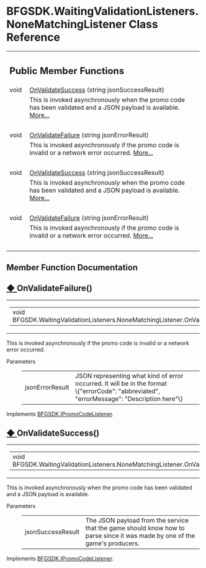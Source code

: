 # BFGSDK.WaitingValidationListeners.NoneMatchingListener Class Reference

<div class="contents"><table class="memberdecls"><tr class="heading"><td colspan="2"><h2 class="groupheader"><a id="pub-methods" name="pub-methods"></a> Public Member Functions</h2></td></tr><tr class="memitem:ac7d9ce8a6b069acbf1bc57d385407fb7"><td class="memItemLeft" align="right" valign="top">void&#160;</td><td class="memItemRight" valign="bottom"><a class="el" href="class_b_f_g_s_d_k_1_1_waiting_validation_listeners_1_1_none_matching_listener.html#ac7d9ce8a6b069acbf1bc57d385407fb7">OnValidateSuccess</a> (string jsonSuccessResult)</td></tr><tr class="memdesc:ac7d9ce8a6b069acbf1bc57d385407fb7"><td class="mdescLeft">&#160;</td><td class="mdescRight">This is invoked asynchronously when the promo code has been validated and a JSON payload is available.  <a href="class_b_f_g_s_d_k_1_1_waiting_validation_listeners_1_1_none_matching_listener.html#ac7d9ce8a6b069acbf1bc57d385407fb7">More...</a><br /></td></tr><tr class="separator:ac7d9ce8a6b069acbf1bc57d385407fb7"><td class="memSeparator" colspan="2">&#160;</td></tr><tr class="memitem:a67d7b8589c842a8be5bbc153e74b96a5"><td class="memItemLeft" align="right" valign="top">void&#160;</td><td class="memItemRight" valign="bottom"><a class="el" href="class_b_f_g_s_d_k_1_1_waiting_validation_listeners_1_1_none_matching_listener.html#a67d7b8589c842a8be5bbc153e74b96a5">OnValidateFailure</a> (string jsonErrorResult)</td></tr><tr class="memdesc:a67d7b8589c842a8be5bbc153e74b96a5"><td class="mdescLeft">&#160;</td><td class="mdescRight">This is invoked asynchronously if the promo code is invalid or a network error occurred.  <a href="class_b_f_g_s_d_k_1_1_waiting_validation_listeners_1_1_none_matching_listener.html#a67d7b8589c842a8be5bbc153e74b96a5">More...</a><br /></td></tr><tr class="separator:a67d7b8589c842a8be5bbc153e74b96a5"><td class="memSeparator" colspan="2">&#160;</td></tr><tr class="memitem:a05e24dab31ec1fcea92ed9839fbd123c"><td class="memItemLeft" align="right" valign="top">void&#160;</td><td class="memItemRight" valign="bottom"><a class="el" href="interface_b_f_g_s_d_k_1_1_i_promo_code_listener.html#a05e24dab31ec1fcea92ed9839fbd123c">OnValidateSuccess</a> (string jsonSuccessResult)</td></tr><tr class="memdesc:a05e24dab31ec1fcea92ed9839fbd123c"><td class="mdescLeft">&#160;</td><td class="mdescRight">This is invoked asynchronously when the promo code has been validated and a JSON payload is available.  <a href="interface_b_f_g_s_d_k_1_1_i_promo_code_listener.html#a05e24dab31ec1fcea92ed9839fbd123c">More...</a><br /></td></tr><tr class="separator:a05e24dab31ec1fcea92ed9839fbd123c"><td class="memSeparator" colspan="2">&#160;</td></tr><tr class="memitem:aa5e545dee434ba42132b5a3b7d0d327c"><td class="memItemLeft" align="right" valign="top">void&#160;</td><td class="memItemRight" valign="bottom"><a class="el" href="interface_b_f_g_s_d_k_1_1_i_promo_code_listener.html#aa5e545dee434ba42132b5a3b7d0d327c">OnValidateFailure</a> (string jsonErrorResult)</td></tr><tr class="memdesc:aa5e545dee434ba42132b5a3b7d0d327c"><td class="mdescLeft">&#160;</td><td class="mdescRight">This is invoked asynchronously if the promo code is invalid or a network error occurred.  <a href="interface_b_f_g_s_d_k_1_1_i_promo_code_listener.html#aa5e545dee434ba42132b5a3b7d0d327c">More...</a><br /></td></tr><tr class="separator:aa5e545dee434ba42132b5a3b7d0d327c"><td class="memSeparator" colspan="2">&#160;</td></tr></table><h2 class="groupheader">Member Function Documentation</h2><a id="a67d7b8589c842a8be5bbc153e74b96a5" name="a67d7b8589c842a8be5bbc153e74b96a5"></a><h2 class="memtitle"><span class="permalink"><a href="#a67d7b8589c842a8be5bbc153e74b96a5">&#9670;&nbsp;</a></span>OnValidateFailure()</h2><div class="memitem"><div class="memproto"><table class="mlabels"><tr><td class="mlabels-left"><table class="memname"><tr><td class="memname">void BFGSDK.WaitingValidationListeners.NoneMatchingListener.OnValidateFailure </td><td>(</td><td class="paramtype">string&#160;</td><td class="paramname"><em>jsonErrorResult</em></td><td>)</td><td></td></tr></table></td><td class="mlabels-right"><span class="mlabels"><span class="mlabel">inline</span></span></td></tr></table></div><div class="memdoc">This is invoked asynchronously if the promo code is invalid or a network error occurred. <dl class="params"><dt>Parameters</dt><dd><table class="params"><tr><td class="paramname">jsonErrorResult</td><td>JSON representing what kind of error occurred. It will be in the format <div class="fragment"><div class="line">\{<span class="stringliteral">&quot;errorCode&quot;</span>: <span class="stringliteral">&quot;abbreviated&quot;</span>, <span class="stringliteral">&quot;errorMessage&quot;</span>: <span class="stringliteral">&quot;Description here&quot;</span>\}</div></div></td></tr></table></dd></dl>Implements <a class="el" href="interface_b_f_g_s_d_k_1_1_i_promo_code_listener.html#aa5e545dee434ba42132b5a3b7d0d327c">BFGSDK.IPromoCodeListener</a>.</div></div><a id="ac7d9ce8a6b069acbf1bc57d385407fb7" name="ac7d9ce8a6b069acbf1bc57d385407fb7"></a><h2 class="memtitle"><span class="permalink"><a href="#ac7d9ce8a6b069acbf1bc57d385407fb7">&#9670;&nbsp;</a></span>OnValidateSuccess()</h2><div class="memitem"><div class="memproto"><table class="mlabels"><tr><td class="mlabels-left"><table class="memname"><tr><td class="memname">void BFGSDK.WaitingValidationListeners.NoneMatchingListener.OnValidateSuccess </td><td>(</td><td class="paramtype">string&#160;</td><td class="paramname"><em>jsonSuccessResult</em></td><td>)</td><td></td></tr></table></td><td class="mlabels-right"><span class="mlabels"><span class="mlabel">inline</span></span></td></tr></table></div><div class="memdoc">This is invoked asynchronously when the promo code has been validated and a JSON payload is available. <dl class="params"><dt>Parameters</dt><dd><table class="params"><tr><td class="paramname">jsonSuccessResult</td><td>The JSON payload from the service that the game should know how to parse since it was made by one of the game's producers.</td></tr></table></dd></dl>Implements <a class="el" href="interface_b_f_g_s_d_k_1_1_i_promo_code_listener.html#a05e24dab31ec1fcea92ed9839fbd123c">BFGSDK.IPromoCodeListener</a>.</div></div></div> 
